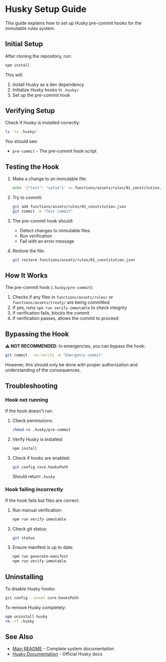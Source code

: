 # Husky Setup Guide

This guide explains how to set up Husky pre-commit hooks for the immutable rules system.

## Initial Setup

After cloning the repository, run:

```bash
npm install
```

This will:
1. Install Husky as a dev dependency
2. Initialize Husky hooks in `.husky/`
3. Set up the pre-commit hook

## Verifying Setup

Check if Husky is installed correctly:

```bash
ls -la .husky/
```

You should see:
- `pre-commit` - The pre-commit hook script

## Testing the Hook

1. Make a change to an immutable file:
   ```bash
   echo '{"test": "value"}' >> functions/assets/rules/01_constitution.json
   ```

2. Try to commit:
   ```bash
   git add functions/assets/rules/01_constitution.json
   git commit -m "Test commit"
   ```

3. The pre-commit hook should:
   - Detect changes to immutable files
   - Run verification
   - Fail with an error message

4. Restore the file:
   ```bash
   git restore functions/assets/rules/01_constitution.json
   ```

## How It Works

The pre-commit hook (`.husky/pre-commit`):

1. Checks if any files in `functions/assets/rules/` or `functions/assets/treaty/` are being committed
2. If yes, runs `npm run verify-immutable` to check integrity
3. If verification fails, blocks the commit
4. If verification passes, allows the commit to proceed

## Bypassing the Hook

**⚠️ NOT RECOMMENDED**: In emergencies, you can bypass the hook:

```bash
git commit --no-verify -m "Emergency commit"
```

However, this should only be done with proper authorization and understanding of the consequences.

## Troubleshooting

### Hook not running

If the hook doesn't run:

1. Check permissions:
   ```bash
   chmod +x .husky/pre-commit
   ```

2. Verify Husky is installed:
   ```bash
   npm install
   ```

3. Check if hooks are enabled:
   ```bash
   git config core.hooksPath
   ```
   
   Should return `.husky`

### Hook failing incorrectly

If the hook fails but files are correct:

1. Run manual verification:
   ```bash
   npm run verify-immutable
   ```

2. Check git status:
   ```bash
   git status
   ```

3. Ensure manifest is up to date:
   ```bash
   npm run generate-manifest
   npm run verify-immutable
   ```

## Uninstalling

To disable Husky hooks:

```bash
git config --unset core.hooksPath
```

To remove Husky completely:

```bash
npm uninstall husky
rm -rf .husky
```

## See Also

- [Main README](README.md) - Complete system documentation
- [Husky Documentation](https://typicode.github.io/husky/) - Official Husky docs
